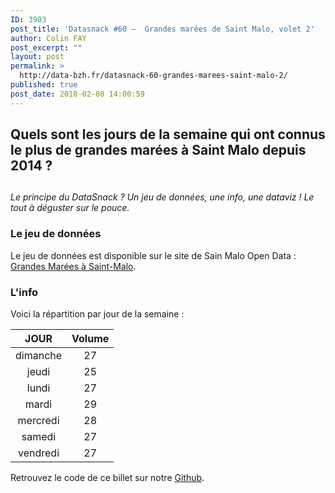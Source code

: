 ```yaml
---
ID: 3903
post_title: 'Datasnack #60 –  Grandes marées de Saint Malo, volet 2'
author: Colin FAY
post_excerpt: ""
layout: post
permalink: >
  http://data-bzh.fr/datasnack-60-grandes-marees-saint-malo-2/
published: true
post_date: 2018-02-08 14:00:59
---
```

<h2>Quels sont les jours de la semaine qui ont connus le plus de grandes marées à Saint Malo depuis 2014 ?</h2>
<h2><!--more--></h2>
<em>Le principe du DataSnack ? Un jeu de données, une info, une dataviz ! Le tout à déguster sur le pouce.
</em>
<h3>Le jeu de données</h3>
Le jeu de données est disponible sur le site de Sain Malo Open Data :
<a href="https://data.stmalo-agglomeration.fr/explore/dataset/grandes-marees-a-saint-malo/information/?disjunctive.jour" target="_blank" rel="noopener noreferrer">Grandes Marées à Saint-Malo</a>.
<h3>L'info</h3>
Voici la répartition par jour de la semaine :
<table>
<thead>
<tr>
<th style="text-align: center;">JOUR</th>
<th style="text-align: center;">Volume</th>
</tr>
</thead>
<tbody>
<tr>
<td style="text-align: center;">dimanche</td>
<td style="text-align: center;">27</td>
</tr>
<tr>
<td style="text-align: center;">jeudi</td>
<td style="text-align: center;">25</td>
</tr>
<tr>
<td style="text-align: center;">lundi</td>
<td style="text-align: center;">27</td>
</tr>
<tr>
<td style="text-align: center;">mardi</td>
<td style="text-align: center;">29</td>
</tr>
<tr>
<td style="text-align: center;">mercredi</td>
<td style="text-align: center;">28</td>
</tr>
<tr>
<td style="text-align: center;">samedi</td>
<td style="text-align: center;">27</td>
</tr>
<tr>
<td style="text-align: center;">vendredi</td>
<td style="text-align: center;">27</td>
</tr>
</tbody>
</table>
Retrouvez le code de ce billet sur notre <a href="https://github.com/DataBzh/datasnack" target="_blank" rel="noopener noreferrer">Github</a>.